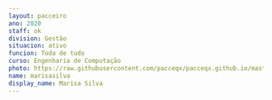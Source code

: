```yaml
---
layout: pacceiro
ano: 2020
staff: ok
division: Gestão
situacion: ativo
funcion: Toda de tudo
curso: Engenharia de Computação
photo: https://raw.githubusercontent.com/pacceqx/pacceqx.github.io/master/assets/pic/bolsistas/marisa.png
name: marisasilva
display_name: Marisa Silva
---
```


